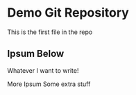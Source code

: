 # Demo Git Repository

This is the first file in the repo

## Ipsum Below

Whatever I want to write!

More Ipsum
Some extra stuff